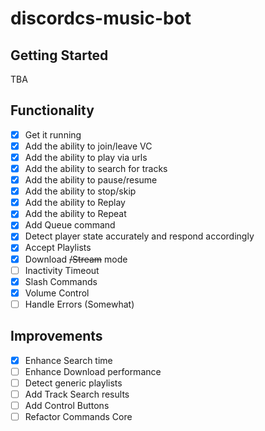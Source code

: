 # discordcs-music-bot

## Getting Started

TBA

## Functionality

- [x] Get it running
- [x] Add the ability to join/leave VC
- [x] Add the ability to play via urls
- [x] Add the ability to search for tracks
- [x] Add the ability to pause/resume
- [x] Add the ability to stop/skip
- [x] Add the ability to Replay
- [x] Add the ability to Repeat
- [x] Add Queue command
- [x] Detect player state accurately and respond accordingly
- [x] Accept Playlists
- [x] Download ~~/Stream~~ mode
- [ ] Inactivity Timeout
- [x] Slash Commands
- [x] Volume Control
- [ ] Handle Errors (Somewhat)

## Improvements

- [x] Enhance Search time
- [ ] Enhance Download performance
- [ ] Detect generic playlists
- [ ] Add Track Search results
- [ ] Add Control Buttons
- [ ] Refactor Commands Core
